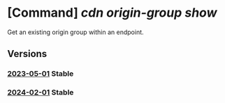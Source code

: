 # [Command] _cdn origin-group show_

Get an existing origin group within an endpoint.

## Versions

### [2023-05-01](/Resources/mgmt-plane/L3N1YnNjcmlwdGlvbnMve30vcmVzb3VyY2Vncm91cHMve30vcHJvdmlkZXJzL21pY3Jvc29mdC5jZG4vcHJvZmlsZXMve30vZW5kcG9pbnRzL3t9L29yaWdpbmdyb3Vwcy97fQ==/2023-05-01.xml) **Stable**

<!-- mgmt-plane /subscriptions/{}/resourcegroups/{}/providers/microsoft.cdn/profiles/{}/endpoints/{}/origingroups/{} 2023-05-01 -->

### [2024-02-01](/Resources/mgmt-plane/L3N1YnNjcmlwdGlvbnMve30vcmVzb3VyY2Vncm91cHMve30vcHJvdmlkZXJzL21pY3Jvc29mdC5jZG4vcHJvZmlsZXMve30vZW5kcG9pbnRzL3t9L29yaWdpbmdyb3Vwcy97fQ==/2024-02-01.xml) **Stable**

<!-- mgmt-plane /subscriptions/{}/resourcegroups/{}/providers/microsoft.cdn/profiles/{}/endpoints/{}/origingroups/{} 2024-02-01 -->
